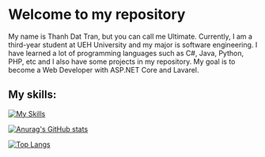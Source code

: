 # Welcome to my repository

My name is Thanh Dat Tran, but you can call me Ultimate. Currently, I am a third-year student at UEH University and my major is software engineering. I have learned a lot of programming languages such as C#, Java, Python, PHP, etc and I also have some projects in my repository. My goal is to become a Web Developer with ASP.NET Core and Lavarel. 

## My skills:

[![My Skills](https://skillicons.dev/icons?i=js,html,css,cs,dotnet,java,py,php,visualstudio,vscode,androidstudio,firebase,idea,figma,linux,latex)](https://skillicons.dev)

[![Anurag's GitHub stats](https://github-readme-stats.vercel.app/api?username=ultimaten1&show=reviews,discussions_started,discussions_answered,prs_merged,prs_merged_percentage&show_icons=true&theme=onedark)](https://github.com/anuraghazra/github-readme-stats)

[![Top Langs](https://github-readme-stats.vercel.app/api/top-langs/?username=anuraghazra)](https://github.com/anuraghazra/github-readme-stats)

